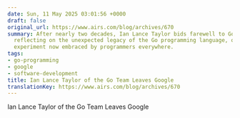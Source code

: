 ```yaml
---
date: Sun, 11 May 2025 03:01:56 +0000
draft: false
original_url: https://www.airs.com/blog/archives/670
summary: After nearly two decades, Ian Lance Taylor bids farewell to Google while
  reflecting on the unexpected legacy of the Go programming language, once a mere
  experiment now embraced by programmers everywhere.
tags:
- go-programming
- google
- software-development
title: Ian Lance Taylor of the Go Team Leaves Google
translationKey: https://www.airs.com/blog/archives/670
---
```


Ian Lance Taylor of the Go Team Leaves Google